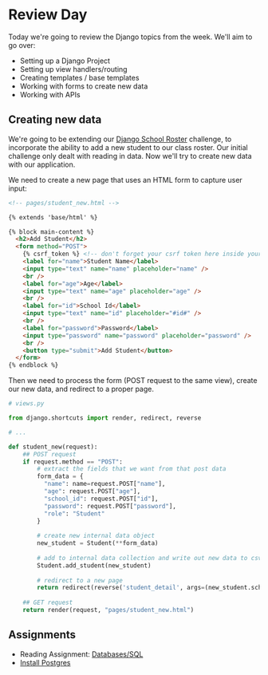 # Review Day

Today we're going to review the Django topics from the week. We'll aim to go over:
- Setting up a Django Project
- Setting up view handlers/routing
- Creating templates / base templates
- Working with forms to create new data
- Working with APIs

## Creating new data

We're going to be extending our [Django School Roster](https://github.com/quebecplatoon/django-school-roster) challenge, to incorporate the ability to add a new student to our class roster. Our initial challenge only dealt with reading in data. Now we'll try to create new data with our application.

We need to create a new page that uses an HTML form to capture user input:

```html
<!-- pages/student_new.html -->

{% extends 'base/html' %}

{% block main-content %}
  <h2>Add Student</h2>
  <form method="POST">
    {% csrf_token %} <!-- don't forget your csrf token here inside your form! -->
    <label for="name">Student Name</label>
    <input type="text" name="name" placeholder="name" />
    <br />
    <label for="age">Age</label>
    <input type="text" name="age" placeholder="age" />
    <br />
    <label for="id">School Id</label>
    <input type="text" name="id" placeholder="#id#" />
    <br />
    <label for="password">Password</label>
    <input type="password" name="password" placeholder="password" />
    <br />
    <button type="submit">Add Student</button>
  </form>
{% endblock %}
```

Then we need to process the form (POST request to the same view), create our new data, and redirect to a proper page. 

```python
# views.py

from django.shortcuts import render, redirect, reverse

# ...

def student_new(request):
    ## POST request
    if request.method == "POST":
        # extract the fields that we want from that post data
        form_data = {
          "name": name=request.POST["name"],
          "age": request.POST["age"],
          "school_id": request.POST["id"],
          "password": request.POST["password"],
          "role": "Student"
        }
        
        # create new internal data object
        new_student = Student(**form_data)
        
        # add to internal data collection and write out new data to csv
        Student.add_student(new_student) 
        
        # redirect to a new page
        return redirect(reverse('student_detail', args=(new_student.school_id,)))
        
    ## GET request
    return render(request, "pages/student_new.html")

```

## Assignments
- Reading Assignment: [Databases/SQL](https://learn.coderslang.com/0118-introduction-to-relational-databases-and-sql/)
- [Install Postgres](https://github.com/romeoplatoon/install-postgres)
